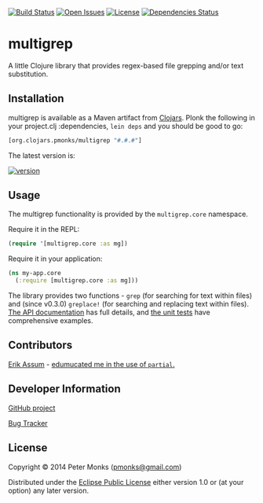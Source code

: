 [![Build Status](https://travis-ci.com/pmonks/multigrep.svg?branch=master)](https://travis-ci.com/pmonks/multigrep)
[![Open Issues](https://img.shields.io/github/issues/pmonks/multigrep.svg)](https://github.com/pmonks/multigrep/issues)
[![License](https://img.shields.io/github/license/pmonks/multigrep.svg)](https://github.com/pmonks/multigrep/blob/master/LICENSE)
[![Dependencies Status](https://versions.deps.co/pmonks/multigrep/status.svg)](https://versions.deps.co/pmonks/multigrep)

# multigrep

A little Clojure library that provides regex-based file grepping and/or text substitution.

## Installation

multigrep is available as a Maven artifact from [Clojars](https://clojars.org/org.clojars.pmonks/multigrep).
Plonk the following in your project.clj :dependencies, `lein deps` and you should be good to go:

```clojure
[org.clojars.pmonks/multigrep "#.#.#"]
```

The latest version is:

[![version](https://clojars.org/org.clojars.pmonks/multigrep/latest-version.svg)](https://clojars.org/org.clojars.pmonks/multigrep)

## Usage

The multigrep functionality is provided by the `multigrep.core` namespace.

Require it in the REPL:

```clojure
(require '[multigrep.core :as mg])
```

Require it in your application:

```clojure
(ns my-app.core
  (:require [multigrep.core :as mg]))
```

The library provides two functions - `grep` (for searching for text within files) and (since v0.3.0) `greplace!` (for searching and replacing text within files).
[The API documentation](https://pmonks.github.io/multigrep/) has full details, and [the unit tests](https://github.com/pmonks/multigrep/blob/master/test/multigrep/core_test.clj) have comprehensive examples.

## Contributors
[Erik Assum](https://github.com/slipset) - [edumucated me in the use of ```partial```.](https://twitter.com/slipset/status/522620387709169664)

## Developer Information

[GitHub project](https://github.com/pmonks/multigrep)

[Bug Tracker](https://github.com/pmonks/multigrep/issues)

## License

Copyright © 2014 Peter Monks (pmonks@gmail.com)

Distributed under the [Eclipse Public License](http://www.eclipse.org/legal/epl-v10.html) either version 1.0 or (at your option) any later version.
